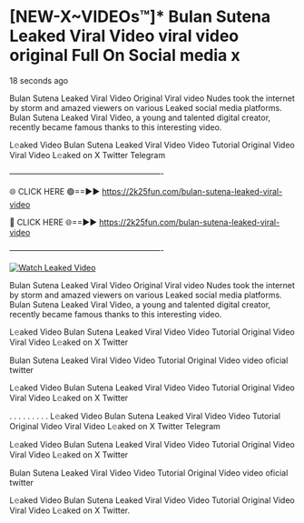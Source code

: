 # [NEW-X~VIDEOs™]* Bulan Sutena Leaked Viral Video viral video original Full On Social media x

18 seconds ago

Bulan Sutena Leaked Viral Video Original Viral video Nudes took the internet by storm and amazed viewers on various Leaked social media platforms. Bulan Sutena Leaked Viral Video, a young and talented digital creator, recently became famous thanks to this interesting video.

L𝚎aked Video Bulan Sutena Leaked Viral Video Video Tutorial Original Video Viral Video L𝚎aked on X Twitter Telegram

———————————————————-

🌐 CLICK HERE 🟢==►► https://2k25fun.com/bulan-sutena-leaked-viral-video

🔴 CLICK HERE 🌐==►► https://2k25fun.com/bulan-sutena-leaked-viral-video

———————————————————-

[![Watch Leaked Video](https://miro.medium.com/v2/resize:fit:828/format:webp/1*cilzJN44JGOrTw9NJCrNHA.gif "Watch Leaked Video")](https://2k25fun.com/bulan-sutena-leaked-viral-video)

Bulan Sutena Leaked Viral Video Original Viral video Nudes took the internet by storm and amazed viewers on various Leaked social media platforms. Bulan Sutena Leaked Viral Video, a young and talented digital creator, recently became famous thanks to this interesting video.

L𝚎aked Video Bulan Sutena Leaked Viral Video Video Tutorial Original Video Viral Video L𝚎aked on X Twitter

Bulan Sutena Leaked Viral Video Video Tutorial Original Video video oficial twitter

L𝚎aked Video Bulan Sutena Leaked Viral Video Video Tutorial Original Video Viral Video L𝚎aked on X Twitter

. . . . . . . . . L𝚎aked Video Bulan Sutena Leaked Viral Video Video Tutorial Original Video Viral Video L𝚎aked on X Twitter Telegram

L𝚎aked Video Bulan Sutena Leaked Viral Video Video Tutorial Original Video Viral Video L𝚎aked on X Twitter

Bulan Sutena Leaked Viral Video Video Tutorial Original Video video oficial twitter

L𝚎aked Video Bulan Sutena Leaked Viral Video Video Tutorial Original Video Viral Video L𝚎aked on X Twitter.